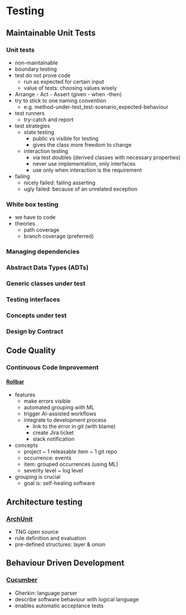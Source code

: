 # Testing

## Maintainable Unit Tests

### Unit tests

- non-maintainable
- boundary testing
- test do not prove code
  - run as expected for certain input
  - value of tests: choosing values wisely
- Arrange - Act - Assert (given - when -then)
- try to stick to one naming convention
  - e.g. method-under-test_test-scenario_expected-behaviour
- test runners
  - try-catch and report
- test strategies
  - state testing
    - public vs visible for testing
    - gives the class more freedom to change 
  - interaction testing
    - via test doubles (derived classes with necessary properties)
    - never use implementation, only interfaces
    - use only when interaction is the requirement
- failing
  - nicely failed: failing asserting
  - ugly failed: because of an unrelated exception

### White box testing

- we have to code
- theories
	- path coverage
	- branch coverage (preferred)

### Managing dependencies

### Abstract Data Types (ADTs)

### Generic classes under test

### Testing interfaces

### Concepts under test

### Design by Contract

## Code Quality

### Continuous Code Improvement

#### [Rollbar](https://rollbar.com/)

- features
  - make errors visible
  - automated grouping with ML
  - trigger AI-assisted workflows
  - integrate to development process
    - link to the error in git (with blame)
    - create Jira ticket
    - slack notification
- concepts
  - project ~ 1 releasable item ~ 1 git repo
  - occurrence: events
  - item: grouped occurrences (using ML)
  - severity level ~ log level
- grouping is crucial
  - goal is: self-healing software
  
## Architecture testing

### [ArchUnit](https://www.archunit.org/)
  
- TNG open source
- rule definition and evaluation
- pre-defined structures: layer & onion
  
## Behaviour Driven Development

### [Cucumber](https://cucumber.io/)

- Gherkin: language parser
- describe software behaviour with logical language
- enables automatic acceptance tests